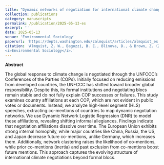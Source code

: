 ```yaml
---
title: "Dynamic networks of negotiation for international climate change cooperation"
collection: publications
category: manuscripts
permalink: /publication/2025-05-13-es
excerpt: ''
date: 2025-05-13
venue: 'Environmental Sociology'
paperurl: 'https://depts.washington.edu/zalmquist/articles/almquist_es.pdf'
citation: 'Almquist, Z. W., Bagozzi, B. E., Blinova, D., & Brown, Z. (2025). <a href="https://doi.org/10.1080/23251042.2025.2507287">Dynamic networks of negotiation for international climate change cooperation</a>. 
<i>Environmental Sociology</i>.'
---
```





**Abstract**

The global response to climate change is negotiated through the UNFCCC’s Conferences of the Parties (COPs). Initially focused on reducing emissions from developed countries, the UNFCCC has shifted toward broader global responsibility. Despite this, its formal institutions and negotiating blocs remain stable and do not fully explain COP successes or failures. This study examines country affiliations at each COP, which are not evident in public votes or documents. Instead, we analyze high-level segment (HLS) speeches, extracting co-mentions of countries to map dynamic negotiation networks. We use Dynamic Network Logistic Regression (DNR) to model these affiliations, revealing shifting informal allegiances. Findings indicate that negotiation affiliations dissolve over time. The European Union exhibits strong internal homophily, while major countries like China, Russia, the US, and Japan decrease future co-mentions, unlike Germany, which increases them. Additionally, network clustering raises the likelihood of co-mentions, while prior co-mentions (inertia) and past exclusion from co-mentions boost future mentions. This approach captures the evolving structure of international climate negotiations beyond formal blocs.
